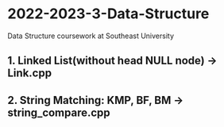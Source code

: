 # 2022-2023-3-Data-Structure
Data Structure coursework at Southeast University
## 1. Linked List(without head NULL node) -> Link.cpp
## 2. String Matching: KMP, BF, BM -> string_compare.cpp
